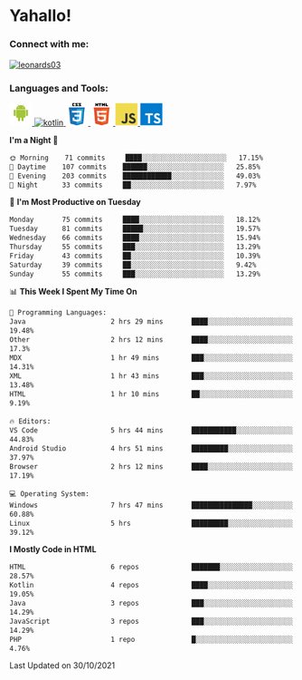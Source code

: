 # Yahallo!


<!-- ## 🔗 Links -->
### Connect with me:
<p  align="left">
<a  href="https://linkedin.com/in/leonards03"  target="blank"><img  align="center"  src="https://raw.githubusercontent.com/rahuldkjain/github-profile-readme-generator/master/src/images/icons/Social/linked-in-alt.svg"  alt="leonards03"  height="30"  width="40" /></a>
</p>

  

<h3 align="left">Languages and Tools:</h3>
<p align="left"> 
<a href="https://developer.android.com" target="_blank"> 
  <img src="https://raw.githubusercontent.com/devicons/devicon/master/icons/android/android-original-wordmark.svg" alt="android" width="40" height="40"/> 
</a> 
<a  href="https://kotlinlang.org"  target="_blank">  
  <img  src="https://www.vectorlogo.zone/logos/kotlinlang/kotlinlang-icon.svg"  alt="kotlin"  width="40"  height="40"/>  
</a>
<a href="https://www.w3schools.com/css/" target="_blank"> 
  <img src="https://raw.githubusercontent.com/devicons/devicon/master/icons/css3/css3-original-wordmark.svg" alt="css3" width="40" height="40"/> 
</a>  
<a href="https://www.w3.org/html/" target="_blank"> 
  <img src="https://raw.githubusercontent.com/devicons/devicon/master/icons/html5/html5-original-wordmark.svg" alt="html5" width="40" height="40"/> 
</a>
<a href="https://developer.mozilla.org/en-US/docs/Web/JavaScript" target="_blank"> 
  <img src="https://raw.githubusercontent.com/devicons/devicon/master/icons/javascript/javascript-original.svg" alt="javascript" width="40" height="40"/> 
</a> 
<a href="https://www.typescriptlang.org/" target="_blank"> 
  <img src="https://raw.githubusercontent.com/devicons/devicon/master/icons/typescript/typescript-original.svg" alt="typescript" width="40" height="40"/> 
</a> 
</p>

<!--START_SECTION:waka-->
**I'm a Night 🦉** 

```text
🌞 Morning    71 commits     ████░░░░░░░░░░░░░░░░░░░░░   17.15% 
🌆 Daytime    107 commits    ██████░░░░░░░░░░░░░░░░░░░   25.85% 
🌃 Evening    203 commits    ████████████░░░░░░░░░░░░░   49.03% 
🌙 Night      33 commits     ██░░░░░░░░░░░░░░░░░░░░░░░   7.97%

```
📅 **I'm Most Productive on Tuesday** 

```text
Monday       75 commits     ████░░░░░░░░░░░░░░░░░░░░░   18.12% 
Tuesday      81 commits     █████░░░░░░░░░░░░░░░░░░░░   19.57% 
Wednesday    66 commits     ████░░░░░░░░░░░░░░░░░░░░░   15.94% 
Thursday     55 commits     ███░░░░░░░░░░░░░░░░░░░░░░   13.29% 
Friday       43 commits     ██░░░░░░░░░░░░░░░░░░░░░░░   10.39% 
Saturday     39 commits     ██░░░░░░░░░░░░░░░░░░░░░░░   9.42% 
Sunday       55 commits     ███░░░░░░░░░░░░░░░░░░░░░░   13.29%

```


📊 **This Week I Spent My Time On** 

```text
💬 Programming Languages: 
Java                     2 hrs 29 mins       ████░░░░░░░░░░░░░░░░░░░░░   19.48% 
Other                    2 hrs 12 mins       ████░░░░░░░░░░░░░░░░░░░░░   17.3% 
MDX                      1 hr 49 mins        ███░░░░░░░░░░░░░░░░░░░░░░   14.31% 
XML                      1 hr 43 mins        ███░░░░░░░░░░░░░░░░░░░░░░   13.48% 
HTML                     1 hr 10 mins        ██░░░░░░░░░░░░░░░░░░░░░░░   9.19%

🔥 Editors: 
VS Code                  5 hrs 44 mins       ███████████░░░░░░░░░░░░░░   44.83% 
Android Studio           4 hrs 51 mins       █████████░░░░░░░░░░░░░░░░   37.97% 
Browser                  2 hrs 12 mins       ████░░░░░░░░░░░░░░░░░░░░░   17.19%

💻 Operating System: 
Windows                  7 hrs 47 mins       ███████████████░░░░░░░░░░   60.88% 
Linux                    5 hrs               █████████░░░░░░░░░░░░░░░░   39.12%

```

**I Mostly Code in HTML** 

```text
HTML                     6 repos             ███████░░░░░░░░░░░░░░░░░░   28.57% 
Kotlin                   4 repos             ████░░░░░░░░░░░░░░░░░░░░░   19.05% 
Java                     3 repos             ███░░░░░░░░░░░░░░░░░░░░░░   14.29% 
JavaScript               3 repos             ███░░░░░░░░░░░░░░░░░░░░░░   14.29% 
PHP                      1 repo              █░░░░░░░░░░░░░░░░░░░░░░░░   4.76%

```



 Last Updated on 30/10/2021
<!--END_SECTION:waka-->
<!-- 
<p><img align="left" src="https://github-readme-stats.vercel.app/api/top-langs?username=leonards03&show_icons=true&locale=en&layout=compact" alt="leonards03" /></p>
<p><img align="center" src="https://github-readme-streak-stats.herokuapp.com/?user=leonards03&" alt="leonards03" /></p>
 -->
<!-- - 🌱 I’m currently learning Mobile Development (Android)
 -->
<!--
**Leonards03/Leonards03** is a ✨ _special_ ✨ repository because its `README.md` (this file) appears on your GitHub profile.

Here are some ideas to get you started:

- 🔭 I’m currently working on ...
- 🌱 I’m currently learning ...
- 👯 I’m looking to collaborate on ...
- 🤔 I’m looking for help with ...
- 💬 Ask me about ...
- 📫 How to reach me: ...
- 😄 Pronouns: ...
- ⚡ Fun fact: ...
-->
